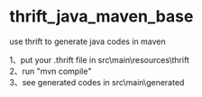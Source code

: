 # thrift_java_maven_base
use thrift to generate java codes in maven

1、put your .thrift file in src\main\resources\thrift <br/>
2、run "mvn compile" <br/>
3、see generated codes in src\main\generated <br/>
